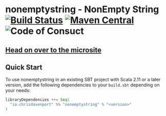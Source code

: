 # nonemptystring - NonEmpty String [![Build Status](https://travis-ci.com/ChristopherDavenport/nonemptystring.svg?branch=master)](https://travis-ci.com/ChristopherDavenport/nonemptystring) [![Maven Central](https://maven-badges.herokuapp.com/maven-central/io.chrisdavenport/nonemptystring_2.12/badge.svg)](https://maven-badges.herokuapp.com/maven-central/io.chrisdavenport/nonemptystring_2.12) ![Code of Consuct](https://img.shields.io/badge/Code%20of%20Conduct-Scala-blue.svg)

## [Head on over to the microsite](https://ChristopherDavenport.github.io/nonemptystring)

## Quick Start

To use nonemptystring in an existing SBT project with Scala 2.11 or a later version, add the following dependencies to your
`build.sbt` depending on your needs:

```scala
libraryDependencies ++= Seq(
  "io.chrisdavenport" %% "nonemptystring" % "<version>"
)
```

